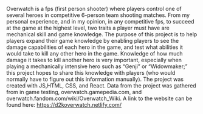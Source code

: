 Overwatch is a fps (first person shooter) where players control one of several heroes in competitive 6-person team shooting matches.
From my personal experience, and in my opinion, in any competitive fps, to succeed at the game at the highest level, two traits a player must have are mechanical skill and game knowledge. The purpose of this project is to help players expand their game knowledge by enabling players to see the damage capabilities of each hero in the game,
and test what abilities it would take to kill any other hero in the game. Knowledge of how much damage it takes to kill another hero is very important,
especially when playing a mechanically intensive hero such as “Genji” or “Widowmaker;” this project hopes to share this knowledge with players
(who would normally have to figure out this information manually). The project was created with JS,HTML, CSS, and React. Data from the project was gathered from
in game testing, overwatch.gamepedia.com, and overwatch.fandom.com/wiki/Overwatch_Wiki. A link to the website can be found here: https://d2koverwatch.netlify.com/
